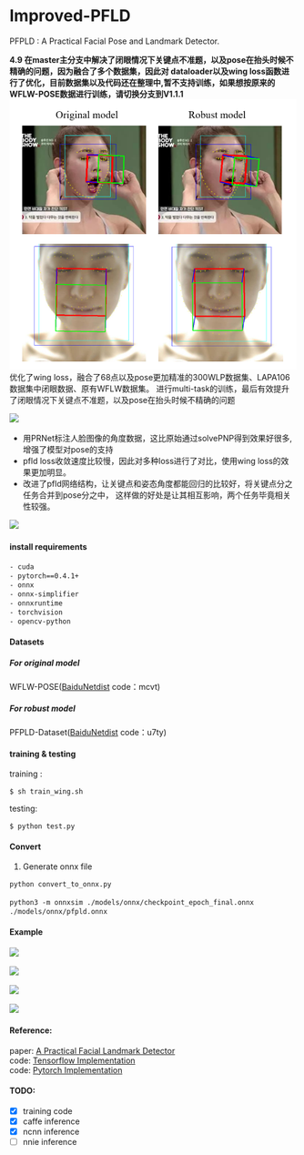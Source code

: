 # Improved-PFLD  
PFPLD : A Practical Facial Pose and Landmark Detector.  

**4.9 在master主分支中解决了闭眼情况下关键点不准题，以及pose在抬头时候不精确的问题，因为融合了多个数据集，因此对
dataloader以及wing loss函数进行了优化，目前数据集以及代码还在整理中,暂不支持训练，如果想按原来的WFLW-POSE数据进行训练，请切换分支到V1.1.1**
![](./results/change.png)
优化了wing loss，融合了68点以及pose更加精准的300WLP数据集、LAPA106数据集中闭眼数据、原有WFLW数据集。
进行multi-task的训练，最后有效提升了闭眼情况下关键点不准题，以及pose在抬头时候不精确的问题

![](./results/pose_landms.png)
- 用PRNet标注人脸图像的角度数据，这比原始通过solvePNP得到效果好很多,增强了模型对pose的支持
- pfld loss收敛速度比较慢，因此对多种loss进行了对比，使用wing loss的效果更加明显。
- 改进了pfld网络结构，让关键点和姿态角度都能回归的比较好，将关键点分之任务合并到pose分之中，
这样做的好处是让其相互影响，两个任务毕竟相关性较强。  

![](./results/net.png)
#### install requirements

~~~shell
- cuda
- pytorch==0.4.1+
- onnx
- onnx-simplifier
- onnxruntime
- torchvision
- opencv-python
~~~

#### Datasets
##### For original model  
WFLW-POSE([BaiduNetdist](https://pan.baidu.com/s/1DYxfhDtWCe1aBixUzVUyEQ) 
code：mcvt)  
##### For robust model  
PFPLD-Dataset([BaiduNetdist](https://pan.baidu.com/s/1QgWplwxfkySMs5LqXNXkwQ) 
code：u7ty)  

#### training & testing

training :

~~~shell
$ sh train_wing.sh
~~~

testing:

~~~shell
$ python test.py
~~~

#### Convert
1. Generate onnx file
```Shell
python convert_to_onnx.py

python3 -m onnxsim ./models/onnx/checkpoint_epoch_final.onnx ./models/onnx/pfpld.onnx

```

#### Example
![](./results/1.png)  

![](./results/2.png)

![](./results/3.png)

![](./results/4.png)
#### Reference: 

paper: [A Practical Facial Landmark Detector](https://arxiv.org/pdf/1902.10859.pdf)   
code: [Tensorflow Implementation](https://github.com/guoqiangqi/PFLD)  
code: [Pytorch Implementation](https://github.com/polarisZhao/PFLD-pytorch)   
#### TODO:
- [x] training code
- [x] caffe inference
- [x] ncnn inference
- [ ] nnie inference
